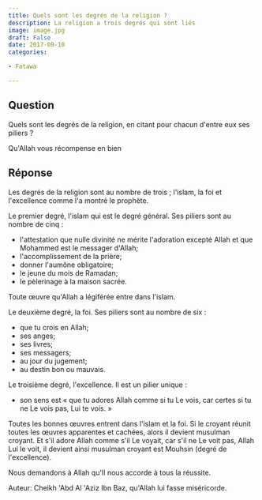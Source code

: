 ```yaml
---
title: Quels sont les degrés de la religion ?
description: La religion a trois degrés qui sont liés
image: image.jpg
draft: False
date: 2017-09-10
categories:

- Fatawa

---
```


## Question

Quels sont les degrés de la religion, en citant pour chacun d'entre eux ses piliers ?

Qu'Allah vous récompense en bien

## Réponse

Les degrés de la religion sont au nombre de trois ; l'islam, la foi et l'excellence comme
l'a montré le prophète.

Le premier degré, l'islam qui est le degré général. Ses piliers sont au nombre de cinq :
- l'attestation que nulle divinité ne mérite l'adoration excepté Allah et que Mohammed
  est le messager d'Allah;
- l'accomplissement de la prière;
- donner l'aumône obligatoire;
- le jeune du mois de Ramadan;
- le pèlerinage à la maison sacrée. 

Toute œuvre qu'Allah a légiférée entre dans l'islam.

Le deuxième degré, la foi. Ses piliers sont au nombre de six :
- que tu crois en Allah;
- ses anges;
- ses livres;
- ses messagers;
- au jour du jugement;
- au destin bon ou mauvais.

Le troisième degré, l'excellence. Il est un pilier unique :

- son sens est « que tu adores Allah comme si tu Le vois, car certes si tu ne Le vois pas,
  Lui te vois. »

Toutes les bonnes œuvres entrent dans l'islam et la foi. Si le croyant réunit toutes les
œuvres apparentes et cachées, alors il devient musulman croyant. Et s'il adore Allah comme
s'il Le voyait, car s'il ne Le voit pas, Allah Lui le voit, il devient ainsi musulman
croyant est Mouhsin (degré de l'excellence).

Nous demandons à Allah qu'Il nous accorde à tous la réussite.

Auteur: Cheikh 'Abd Al 'Aziz Ibn Baz, qu'Allah lui fasse miséricorde.